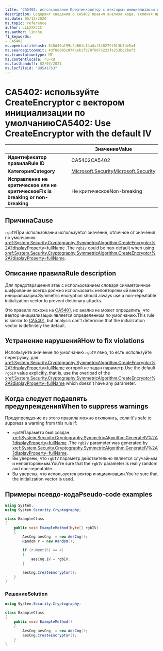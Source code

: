 ```yaml
---
title: 'CA5402: использование Креатинкриптор с вектором инициализации по умолчанию (анализ кода)'
description: Содержит сведения о CA5402 правил анализа кода, включая причины, способы устранения нарушений и время их подавления.
ms.date: 05/13/2020
ms.topic: reference
author: LLLXXXCCC
ms.author: linche
f1_keywords:
- CA5402
ms.openlocfilehash: 848d40a199c2e661c14a4af340279f0f3b7de5a4
ms.sourcegitcommit: 4df8e005c074ceb1f978f007b222fe253be2baf3
ms.translationtype: MT
ms.contentlocale: ru-RU
ms.lasthandoff: 02/04/2021
ms.locfileid: "99541763"
---
```

# <a name="ca5402-use-createencryptor-with-the-default-iv"></a><span data-ttu-id="948e0-103">CA5402: используйте CreateEncryptor с вектором инициализации по умолчанию</span><span class="sxs-lookup"><span data-stu-id="948e0-103">CA5402: Use CreateEncryptor with the default IV</span></span>

| | <span data-ttu-id="948e0-104">Значение</span><span class="sxs-lookup"><span data-stu-id="948e0-104">Value</span></span> |
|-|-|
| <span data-ttu-id="948e0-105">**Идентификатор правила**</span><span class="sxs-lookup"><span data-stu-id="948e0-105">**Rule ID**</span></span> |<span data-ttu-id="948e0-106">CA5402</span><span class="sxs-lookup"><span data-stu-id="948e0-106">CA5402</span></span>|
| <span data-ttu-id="948e0-107">**Категория**</span><span class="sxs-lookup"><span data-stu-id="948e0-107">**Category**</span></span> |[<span data-ttu-id="948e0-108">Microsoft.Security</span><span class="sxs-lookup"><span data-stu-id="948e0-108">Microsoft.Security</span></span>](security-warnings.md)|
| <span data-ttu-id="948e0-109">**Исправление не критическое или не критическое**</span><span class="sxs-lookup"><span data-stu-id="948e0-109">**Fix is breaking or non-breaking**</span></span> |<span data-ttu-id="948e0-110">Не критическое</span><span class="sxs-lookup"><span data-stu-id="948e0-110">Non-breaking</span></span>|

## <a name="cause"></a><span data-ttu-id="948e0-111">Причина</span><span class="sxs-lookup"><span data-stu-id="948e0-111">Cause</span></span>

<span data-ttu-id="948e0-112">`rgbIV`При использовании используется значение, отличное от значения по умолчанию <xref:System.Security.Cryptography.SymmetricAlgorithm.CreateEncryptor%2A?displayProperty=fullName> .</span><span class="sxs-lookup"><span data-stu-id="948e0-112">The `rgbIV` could be non-default when using <xref:System.Security.Cryptography.SymmetricAlgorithm.CreateEncryptor%2A?displayProperty=fullName>.</span></span>

## <a name="rule-description"></a><span data-ttu-id="948e0-113">Описание правила</span><span class="sxs-lookup"><span data-stu-id="948e0-113">Rule description</span></span>

<span data-ttu-id="948e0-114">Для предотвращения атак с использованием словаря симметричное шифрование всегда должно использовать неповторяемый вектор инициализации.</span><span class="sxs-lookup"><span data-stu-id="948e0-114">Symmetric encryption should always use a non-repeatable initialization vector to prevent dictionary attacks.</span></span>

<span data-ttu-id="948e0-115">Это правило похоже на [CA5401](ca5401.md), но анализ не может определить, что вектор инициализации является определенном по умолчанию.</span><span class="sxs-lookup"><span data-stu-id="948e0-115">This rule is similar to [CA5401](ca5401.md), but analysis can't determine that the initialization vector is definitely the default.</span></span>

## <a name="how-to-fix-violations"></a><span data-ttu-id="948e0-116">Устранение нарушений</span><span class="sxs-lookup"><span data-stu-id="948e0-116">How to fix violations</span></span>

<span data-ttu-id="948e0-117">Используйте значение по умолчанию `rgbIV` явно, то есть используйте перегрузку, для <xref:System.Security.Cryptography.SymmetricAlgorithm.CreateEncryptor%2A?displayProperty=fullName> которой не задан параметр.</span><span class="sxs-lookup"><span data-stu-id="948e0-117">Use the default `rgbIV` value explicitly, that is, use the overload of the <xref:System.Security.Cryptography.SymmetricAlgorithm.CreateEncryptor%2A?displayProperty=fullName> which doesn't have any parameter.</span></span>

## <a name="when-to-suppress-warnings"></a><span data-ttu-id="948e0-118">Когда следует подавлять предупреждения</span><span class="sxs-lookup"><span data-stu-id="948e0-118">When to suppress warnings</span></span>

<span data-ttu-id="948e0-119">Предупреждение из этого правила можно отключить, если:</span><span class="sxs-lookup"><span data-stu-id="948e0-119">It's safe to suppress a warning from this rule if:</span></span>

- <span data-ttu-id="948e0-120">`rgbIV`Параметр был создан <xref:System.Security.Cryptography.SymmetricAlgorithm.GenerateIV%2A?displayProperty=fullName> .</span><span class="sxs-lookup"><span data-stu-id="948e0-120">The `rgbIV` parameter was generated by <xref:System.Security.Cryptography.SymmetricAlgorithm.GenerateIV%2A?displayProperty=fullName>.</span></span>
- <span data-ttu-id="948e0-121">Вы уверены, что `rgbIV` параметр действительно является случайным и неповторяемым.</span><span class="sxs-lookup"><span data-stu-id="948e0-121">You're sure that the `rgbIV` parameter is really random and non-repeatable.</span></span>
- <span data-ttu-id="948e0-122">Вы уверены, что используется вектор инициализации.</span><span class="sxs-lookup"><span data-stu-id="948e0-122">You're sure that the initialization vector is used.</span></span>

## <a name="pseudo-code-examples"></a><span data-ttu-id="948e0-123">Примеры псевдо-кода</span><span class="sxs-lookup"><span data-stu-id="948e0-123">Pseudo-code examples</span></span>

```csharp
using System;
using System.Security.Cryptography;

class ExampleClass
{
    public void ExampleMethod(byte[] rgbIV)
    {
        AesCng aesCng  = new AesCng();
        Random r = new Random();

        if (r.Next(6) == 4)
        {
            aesCng.IV = rgbIV;
        }

        aesCng.CreateEncryptor();
    }
}
```

### <a name="solution"></a><span data-ttu-id="948e0-124">Решение</span><span class="sxs-lookup"><span data-stu-id="948e0-124">Solution</span></span>

```csharp
using System.Security.Cryptography;

class ExampleClass
{
    public void ExampleMethod()
    {
        AesCng aesCng  = new AesCng();
        aesCng.CreateEncryptor();
    }
}
```
